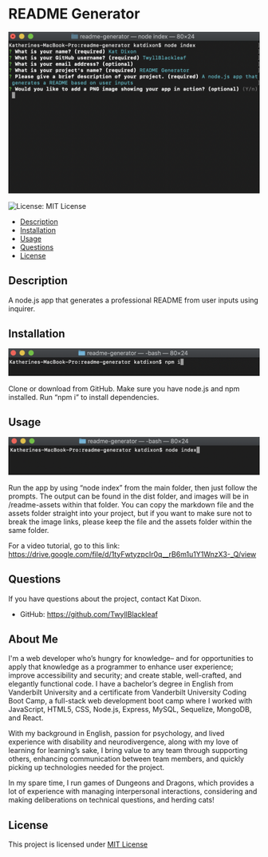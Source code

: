# README Generator 
        
![A screenshot showing the app in action](./readme-assets/main-screenshot.png) 

![License: MIT License](https://img.shields.io/badge/license-MIT_License-green)


- [Description](#Description) 
- [Installation](#Installation)
- [Usage](#Usage)
- [Questions](#Questions)
- [License](#License)


## Description
    
A node.js app that generates a professional README from user inputs using inquirer. 

## Installation 
        
![A screenshot showing how to install the app](./readme-assets/how-to-install.png)
        
Clone or download from GitHub. Make sure you have node.js and npm installed. Run “npm i” to install dependencies.

## Usage 

![A screenshot showing how to use the app](./readme-assets/how-to-use.png)

Run the app by using “node index” from the main folder, then just follow the prompts. The output can be found in the dist folder, and images will be in /readme-assets within that folder. You can copy the markdown file and the assets folder straight into your project, but if you want to make sure not to break the image links, please keep the file and the assets folder within the same folder.

For a video tutorial, go to this link: https://drive.google.com/file/d/1tyFwtyzpcIr0q__rB6m1u1Y1WnzX3-_Q/view

## Questions

If you have questions about the project, contact Kat Dixon.

- GitHub: https://github.com/TwyllBlackleaf  

## About Me

I'm a web developer who’s hungry for knowledge– and for opportunities to apply that knowledge as a programmer to enhance user experience; improve accessibility and security; and create stable, well-crafted, and elegantly functional code. I have a bachelor’s degree in English from Vanderbilt University and a certificate from Vanderbilt University Coding Boot Camp, a full-stack web development boot camp where I worked with JavaScript, HTML5, CSS, Node.js, Express, MySQL, Sequelize, MongoDB, and React.

With my background in English, passion for psychology, and lived experience with disability and neurodivergence, along with my love of learning for learning’s sake, I bring value to any team through supporting others, enhancing communication between team members, and quickly picking up technologies needed for the project.

In my spare time, I run games of Dungeons and Dragons, which provides a lot of experience with managing interpersonal interactions, considering and making deliberations on technical questions, and herding cats!

## License

This project is licensed under [MIT License](https://choosealicense.com/licenses/mit/)
